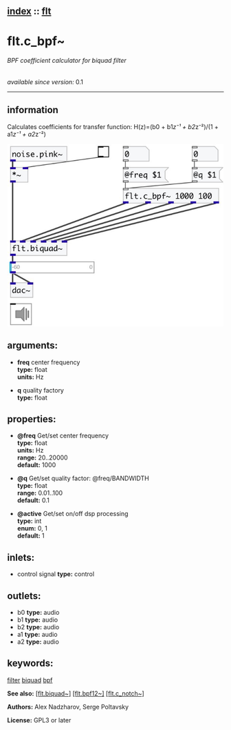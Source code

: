 [index](index.html) :: [flt](category_flt.html)
---

# flt.c_bpf~

###### BPF coefficient calculator for biquad filter

*available since version:* 0.1

---


## information
Calculates coefficients for transfer function: H(z)=(b0 + b1*z⁻¹ + b2*z⁻²)/(1 +
            a1*z⁻¹ + a2*z⁻²)



[![example](../examples/img/flt.c_bpf~.jpg)](../examples/pd/flt.c_bpf~.pd)



## arguments:

* **freq**
center frequency<br>
__type:__ float<br>
__units:__ Hz<br>

* **q**
quality factory<br>
__type:__ float<br>





## properties:

* **@freq** 
Get/set center frequency<br>
__type:__ float<br>
__units:__ Hz<br>
__range:__ 20..20000<br>
__default:__ 1000<br>

* **@q** 
Get/set quality factor: @freq/BANDWIDTH<br>
__type:__ float<br>
__range:__ 0.01..100<br>
__default:__ 0.1<br>

* **@active** 
Get/set on/off dsp processing<br>
__type:__ int<br>
__enum:__ 0, 1<br>
__default:__ 1<br>



## inlets:

* control signal 
__type:__ control<br>



## outlets:

* b0
__type:__ audio<br>
* b1
__type:__ audio<br>
* b2
__type:__ audio<br>
* a1
__type:__ audio<br>
* a2
__type:__ audio<br>



## keywords:

[filter](keywords/filter.html)
[biquad](keywords/biquad.html)
[bpf](keywords/bpf.html)



**See also:**
[\[flt.biquad~\]](flt.biquad~.html)
[\[flt.bpf12~\]](flt.bpf12~.html)
[\[flt.c_notch~\]](flt.c_notch~.html)




**Authors:** Alex Nadzharov, Serge Poltavsky




**License:** GPL3 or later





